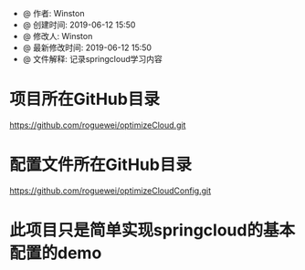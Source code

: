  * @ 作者: Winston
 * @ 创建时间: 2019-06-12 15:50
 * @ 修改人: Winston
 * @ 最新修改时间: 2019-06-12 15:50
 * @ 文件解释: 记录springcloud学习内容

# 项目所在GitHub目录
https://github.com/roguewei/optimizeCloud.git

# 配置文件所在GitHub目录
https://github.com/roguewei/optimizeCloudConfig.git

# 此项目只是简单实现springcloud的基本配置的demo